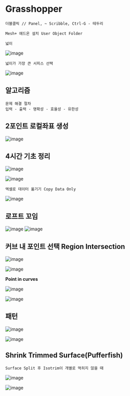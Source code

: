 Grasshopper
============

`더블클릭 // Panel, ~ Scribble, Ctrl-G - 테두리`

`Mesh+ 애드온 설치 User Object Folder`

`넓이`

![image](https://user-images.githubusercontent.com/30430227/188081211-343ae906-27a8-47b0-b4a8-df5ca4756d00.png)

`넓이가 가장 큰 서피스 선택`

![image](https://user-images.githubusercontent.com/30430227/188081354-ce4c6ae0-896c-4a1b-bf4c-73ff90737184.png)




알고리즘
--------

```
문제 해결 절차
입력 - 출력 - 명확성 - 효율성 - 유한성
```

2포인트 로컬좌표 생성
-----------------------

![image](https://user-images.githubusercontent.com/30430227/187058765-0ec5167f-1724-4f54-ba51-cb548d599564.png)


4시간 기초 정리 
---------------

![image](https://user-images.githubusercontent.com/30430227/187058978-e9b5ab76-e320-48a7-aee0-cfbf70ea667d.png)

![image](https://user-images.githubusercontent.com/30430227/187060194-86b29729-a95f-40de-afd3-750224e7fa8c.png)

`엑셀로 데이터 옮기기 Copy Data Only`

![image](https://user-images.githubusercontent.com/30430227/187060215-7218a5ed-6205-41ec-b376-27f5b3b167b6.png)


로프트 꼬임 
----------

![image](https://user-images.githubusercontent.com/30430227/187192471-b109394b-380e-4c15-82ef-bc220a31ed46.png)
![image](https://user-images.githubusercontent.com/30430227/187192517-a03daa7b-6c13-48e9-ad6d-0478374dd152.png)



커브 내 포인트 선택 Region Intersection
---------------------

![image](https://user-images.githubusercontent.com/30430227/167286208-451f0d7d-998f-4114-ab9b-45ead8ebad46.png)

![image](https://user-images.githubusercontent.com/30430227/167286215-1d2c3121-59de-4b7c-b021-19a2f192477c.png)

**Point in curves**

![image](https://user-images.githubusercontent.com/30430227/167286490-733dae27-1567-4a67-88c3-f6b0d1070831.png)

![image](https://user-images.githubusercontent.com/30430227/167286497-df3b377a-f523-4992-abd4-32080d7b5e7e.png)


패턴 
----

![image](https://user-images.githubusercontent.com/30430227/167533487-0af4b7e8-4619-4147-9a4b-72cc7e3b7541.png)

![image](https://user-images.githubusercontent.com/30430227/167533597-e5eb3920-cede-41ae-a2cb-fd01da836f54.png)


Shrink Trimmed Surface(Pufferfish)
-------------------------------

``Surface Split 후 Isotrim이 개별로 먹히지 않을 때``

![image](https://user-images.githubusercontent.com/30430227/167541087-d1463ec6-df5d-463c-ab14-774f6a760fac.png)

![image](https://user-images.githubusercontent.com/30430227/167541128-5c16a590-0052-4602-8339-be387c610d16.png)



